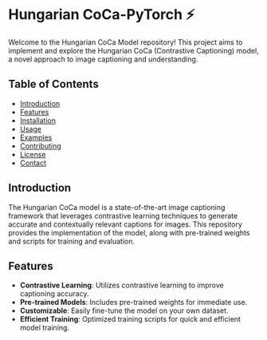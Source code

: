 # Hungarian CoCa-PyTorch ⚡

Welcome to the Hungarian CoCa Model repository! This project aims to implement and explore the Hungarian CoCa (Contrastive Captioning) model, a novel approach to image captioning and understanding.

## Table of Contents

- [Introduction](#introduction)
- [Features](#features)
- [Installation](#installation)
- [Usage](#usage)
- [Examples](#examples)
- [Contributing](#contributing)
- [License](#license)
- [Contact](#contact)

## Introduction

The Hungarian CoCa model is a state-of-the-art image captioning framework that leverages contrastive learning techniques to generate accurate and contextually relevant captions for images. This repository provides the implementation of the model, along with pre-trained weights and scripts for training and evaluation.

## Features

- **Contrastive Learning**: Utilizes contrastive learning to improve captioning accuracy.
- **Pre-trained Models**: Includes pre-trained weights for immediate use.
- **Customizable**: Easily fine-tune the model on your own dataset.
- **Efficient Training**: Optimized training scripts for quick and efficient model training.
